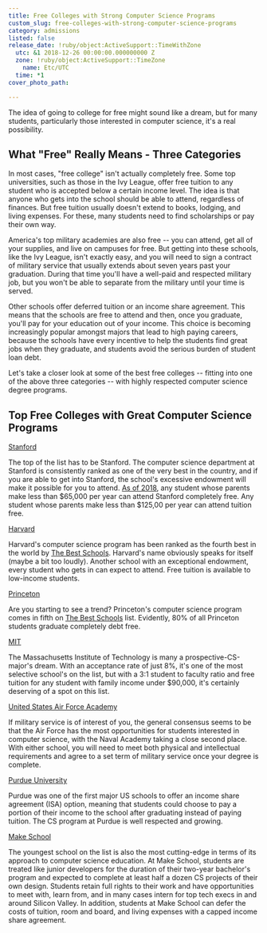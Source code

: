 ```yaml
---
title: Free Colleges with Strong Computer Science Programs
custom_slug: free-colleges-with-strong-computer-science-programs
category: admissions
listed: false
release_date: !ruby/object:ActiveSupport::TimeWithZone
  utc: &1 2018-12-26 00:00:00.000000000 Z
  zone: !ruby/object:ActiveSupport::TimeZone
    name: Etc/UTC
  time: *1
cover_photo_path: 

---
```

The idea of going to college for free might sound like a dream, but for many students, particularly those interested in computer science, it's a real possibility.

## What "Free" Really Means - Three Categories

In most cases, "free college" isn't actually completely free. Some top universities, such as those in the Ivy League, offer free tuition to any student who is accepted below a certain income level. The idea is that anyone who gets into the school should be able to attend, regardless of finances. But free tuition usually doesn't extend to books, lodging, and living expenses. For these, many students need to find scholarships or pay their own way.

America's top military academies are also free -- you can attend, get all of your supplies, and live on campuses for free. But getting into these schools, like the Ivy League, isn't exactly easy, and you will need to sign a contract of military service that usually extends about seven years past your graduation. During that time you'll have a well-paid and respected military job, but you won't be able to separate from the military until your time is served.

Other schools offer deferred tuition or an income share agreement. This means that the schools are free to attend and then, once you graduate, you'll pay for your education out of your income. This choice is becoming increasingly popular amongst majors that lead to high paying careers, because the schools have every incentive to help the students find great jobs when they graduate, and students avoid the serious burden of student loan debt.

Let's take a closer look at some of the best free colleges -- fitting into one of the above three categories -- with highly respected computer science degree programs.

## Top Free Colleges with Great Computer Science Programs

[Stanford](https://cs.stanford.edu/)

The top of the list has to be Stanford. The computer science department at Stanford is consistently ranked as one of the very best in the country, and if you are able to get into Stanford, the school's excessive endowment will make it possible for you to attend. [As of 2018](https://financialaid.stanford.edu/undergrad/how/parent.html), any student whose parents make less than $65,000 per year can attend Stanford completely free. Any student whose parents make less than $125,00 per year can attend tuition free.

[Harvard](https://www.seas.harvard.edu/computer-science)

Harvard's computer science program has been ranked as the fourth best in the world by [The Best Schools](https://thebestschools.org/features/best-computer-science-programs-in-the-world/). Harvard's name obviously speaks for itself (maybe a bit too loudly). Another school with an exceptional endowment, every student who gets in can expect to attend. Free tuition is available to low-income students.

[Princeton](https://www.cs.princeton.edu/)

Are you starting to see a trend? Princeton's computer science program comes in fifth on [The Best Schools](https://thebestschools.org/features/best-computer-science-programs-in-the-world/) list. Evidently, 80% of all Princeton students graduate completely debt free.

[MIT](https://www.eecs.mit.edu/)

The Massachusetts Institute of Technology is many a prospective-CS-major's dream. With an acceptance rate of just 8%, it's one of the most selective school's on the list, but with a 3:1 student to faculty ratio and free tuition for any student with family income under $90,000, it's certainly deserving of a spot on this list.

[United States Air Force Academy](https://www.usafa.edu/academic/computer-science/)

If military service is of interest of you, the general consensus seems to be that the Air Force has the most opportunities for students interested in computer science, with the Naval Academy taking a close second place. With either school, you will need to meet both physical and intellectual requirements and agree to a set term of military service once your degree is complete.

[Purdue University](https://www.cs.purdue.edu/)

Purdue was one of the first major US schools to offer an income share agreement (ISA) option, meaning that students could choose to pay a portion of their income to the school after graduating instead of paying tuition. The CS program at Purdue is well respected and growing.

[Make School](https://www.makeschool.com/computer-science)

The youngest school on the list is also the most cutting-edge in terms of its approach to computer science education. At Make School, students are treated like junior developers for the duration of their two-year bachelor's program and expected to complete at least half a dozen CS projects of their own design. Students retain full rights to their work and have opportunities to meet with, learn from, and in many cases intern for top tech execs in and around Silicon Valley. In addition, students at Make School can defer the costs of tuition, room and board, and living expenses with a capped income share agreement.